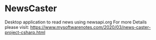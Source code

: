 # NewsCaster
Desktop application to read news using newsapi.org
For more Details please visit:
https://www.mysoftwarenotes.com/2020/03/news-caster-project-csharp.html
